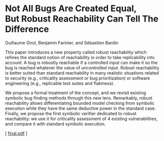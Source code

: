 # Not All Bugs Are Created Equal, <br />But Robust Reachability Can Tell The Difference

Guillaume Girol, Benjamin Farinier, and Sébastien Bardin

This paper introduces a new property called robust reachability which refines
the standard notion of reachability in order to take replicability into
account. A bug is robustly reachable if a controlled input can make it so the
bug is reached whatever the value of uncontrolled input. Robust reachability is
better suited than standard reachability in many realistic situations related
to security (e.g., criticality assessment or bug prioritization) or software
engineering (e.g., replicable test suites and flakiness).

We propose a formal treatment of the concept, and we revisit existing symbolic
bug finding methods through this new lens. Remarkably, robust reachability
allows differentiating bounded model checking from symbolic execution while
they have the same deductive power in the standard case. Finally, we propose
the first symbolic verifier dedicated to robust reachability: we use it for
criticality assessment of 4 existing vulnerabilities, and compare it with
standard symbolic execution.

[ [final.pdf](https://link.springer.com/content/pdf/10.1007/978-3-030-81685-8_32.pdf)
]

